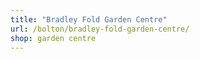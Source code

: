 ```yaml
---
title: "Bradley Fold Garden Centre"
url: /bolton/bradley-fold-garden-centre/
shop: garden centre
---
```

